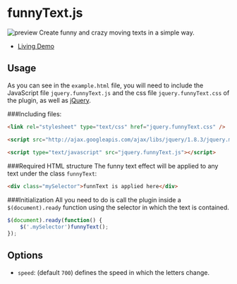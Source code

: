 funnyText.js
============
![preview](https://raw.github.com/alvarotrigo/funnyText.js/master/imgs/intro.jpg)
Create funny and crazy moving texts in a simple way.

- [Living Demo](http://alvarotrigo.com/funnyText/)

## Usage
As you can see in the `example.html` file, you will need to include the JavaScript file `jquery.funnyText.js` and the css file `jquery.funnyText.css` of the plugin, as well as [jQuery](http://jquery.com/).

###Including files:
```html
<link rel="stylesheet" type="text/css" href="jquery.funnyText.css" />

<script src="http://ajax.googleapis.com/ajax/libs/jquery/1.8.3/jquery.min.js"></script>
	
<script type="text/javascript" src="jquery.funnyText.js"></script>
```

###Required HTML structure
The funny text effect will be applied to any text under the class `funnyText`:
```html
<div class="mySelector">funnText is applied here</div>
```

###Initialization 
All you need to do is call the plugin inside a `$(document).ready` function using the selector 
in which the text is contained.

```javascript
$(document).ready(function() {
	$('.mySelector')funnyText();
});
```

## Options
- `speed`: (default `700`) defines the speed in which the letters change.
